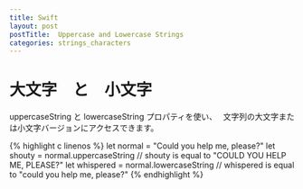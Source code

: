 ```yaml
---
title: Swift
layout: post
postTitle:  Uppercase and Lowercase Strings
categories: strings_characters
---
```


大文字　と　小文字
==============================

uppercaseString と lowercaseString プロパティを使い、　
文字列の大文字または小文字バージョンにアクセスできます。

{% highlight c linenos %}
let normal = "Could you help me, please?"
let shouty = normal.uppercaseString
// shouty is equal to "COULD YOU HELP ME, PLEASE?"
let whispered = normal.lowercaseString
// whispered is equal to "could you help me, please?"
{% endhighlight %}
